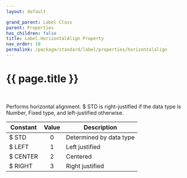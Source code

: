 ```yaml
---
layout: default

grand_parent: Label Class
parent: Properties
has_children: false
title: Label.HorizontalAlign Property
nav_order: 10
permalink: /package/standard/label/properties/horizontalalign
---
```

# {{ page.title }}

<br>

Performs horizontal alignment. $ STD is right-justified if the data type is Number, Fixed type, and left-justified otherwise.

| Constant | Value | Description             |
|----------|:-----:|-------------------------|
| $ STD    |   0   | Determined by data type |
| $ LEFT   |   1   | Left justified          |
| $ CENTER |   2   | Centered                |
| $ RIGHT  |   3   | Right justified         |